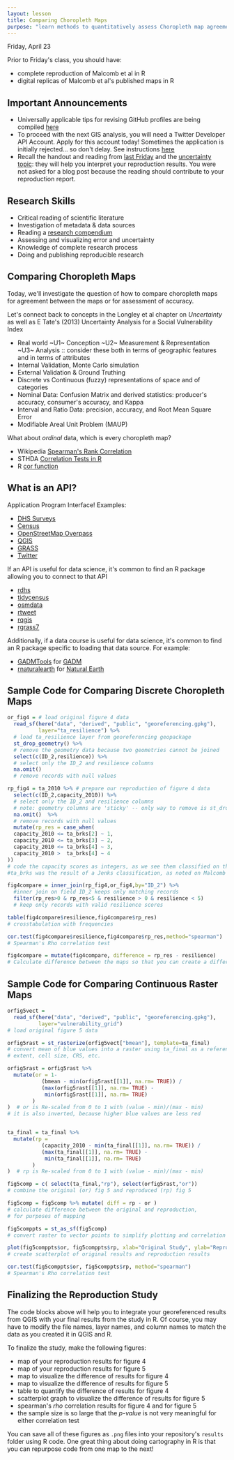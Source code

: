 ```yaml
---
layout: lesson
title: Comparing Choropleth Maps
purpose: "learn methods to quantitatively assess Choropleth map agreement and accuracy"
---
```


Friday, April 23

Prior to Friday's class, you should have:

* complete reproduction of Malcomb et al in R
* digital replicas of Malcomb et al's published maps in R

## Important Announcements

- Universally applicable tips for revising GitHub profiles are being compiled [here](99_theend)
- To proceed with the next GIS analysis, you will need a Twitter Developer API Account. Apply for this account today! Sometimes the application is initially rejected... so don't delay. See instructions [here](2021-04-28-twitter)
- Recall the handout and reading from [last Friday](2021-04-16-tate) and the [uncertainty topic](03b_uncertainty): they will help you interpret your reproduction results. You were not asked for a blog post because the reading should contribute to your reproduction report.

## Research Skills

- Critical reading of scientific literature
- Investigation of metadata & data sources
- Reading a [research compendium](https://arxiv.org/abs/1806.09525)
- Assessing and visualizing error and uncertainty
- Knowledge of complete research process
- Doing and publishing reproducible research

## Comparing Choropleth Maps

Today, we'll investigate the question of how to compare choropleth maps for agreement between the maps or for assessment of accuracy.

Let's connect back to concepts in the Longley et al chapter on *Uncertainty* as well as E Tate's (2013) Uncertainty Analysis for a Social Vulnerability Index

- Real world ~U1~ Conception ~U2~ Measurement & Representation ~U3~ Analysis :: consider these both in terms of geographic features and in terms of attributes
- Internal Validation, Monte Carlo simulation
- External Validation & Ground Truthing
- Discrete vs Continuous (fuzzy) representations of space and of categories
- Nominal Data: Confusion Matrix and derived statistics: producer's accuracy, consumer's accuracy, and Kappa
- Interval and Ratio Data: precision, accuracy, and Root Mean Square Error
- Modifiable Areal Unit Problem (MAUP)

What about *ordinal* data, which is every choropleth map?

- Wikipedia [Spearman's Rank Correlation](https://en.wikipedia.org/wiki/Spearman%27s_rank_correlation_coefficient)
- STHDA [Correlation Tests in R](http://www.sthda.com/english/wiki/correlation-test-between-two-variables-in-r)
- R [cor function](https://www.rdocumentation.org/packages/stats/versions/3.6.2/topics/cor)

## What is an API?

Application Program Interface! Examples:

- [DHS Surveys](https://api.dhsprogram.com)
- [Census](https://www.census.gov/data/developers/data-sets.html)
- [OpenStreetMap Overpass](https://wiki.openstreetmap.org/wiki/Overpass_API)
- [QGIS](https://qgis.org/api/3.10/)
- [GRASS](https://grasswiki.osgeo.org/wiki/GRASS_GIS_APIs)
- [Twitter](https://developer.twitter.com/en/docs/twitter-api)

If an API is useful for data science, it's common to find an R package allowing you to connect to that API

- [rdhs](https://cran.r-project.org/package=rdhs)
- [tidycensus](https://cran.r-project.org/package=tidycensus)
- [osmdata](https://cran.r-project.org/web/packages/rgrass7/index.html)
- [rtweet](https://cran.rstudio.com/package=rtweet)
- [rqgis](https://github.com/r-spatial/RQGIS)
- [rgrass7](https://cran.r-project.org/web/packages/rgrass7/index.html)

Additionally, if a data course is useful for data science, it's common to find an R package specific to loading that data source. For example:

- [GADMTools](https://cran.r-project.org/package=GADMTools) for [GADM](https://gadm.org/)
- [rnaturalearth](https://cran.r-project.org/package=rnaturalearth) for [Natural Earth](https://www.naturalearthdata.com/)

## Sample Code for Comparing Discrete Choropleth Maps

```r
or_fig4 = # load original figure 4 data
  read_sf(here("data", "derived", "public", "georeferencing.gpkg"), 
          layer="ta_resilience") %>% 
  # load ta_resilience layer from georeferencing geopackage
  st_drop_geometry() %>%
  # remove the geometry data because two geometries cannot be joined
  select(c(ID_2,resilience)) %>%  
  # select only the ID_2 and resilience columns
  na.omit()
  # remove records with null values

rp_fig4 = ta_2010 %>% # prepare our reproduction of figure 4 data
  select(c(ID_2,capacity_2010)) %>%  
  # select only the ID_2 and resilience columns
  # note: geometry columns are 'sticky' -- only way to remove is st_drop_geometry()
  na.omit()  %>%
  # remove records with null values
  mutate(rp_res = case_when(
  capacity_2010 <= ta_brks[2] ~ 1,
  capacity_2010 <= ta_brks[3] ~ 2,
  capacity_2010 <= ta_brks[4] ~ 3,
  capacity_2010 >  ta_brks[4] ~ 4
))
# code the capacity scores as integers, as we see them classified on the map. 
#ta_brks was the result of a Jenks classification, as noted on Malcomb et al's maps

fig4compare = inner_join(rp_fig4,or_fig4,by="ID_2") %>%  
  #inner join on field ID_2 keeps only matching records
  filter(rp_res>0 & rp_res<5 & resilience > 0 & resilience < 5)
  # keep only records with valid resilience scores

table(fig4compare$resilience,fig4compare$rp_res)
# crosstabulation with frequencies

cor.test(fig4compare$resilience,fig4compare$rp_res,method="spearman")
# Spearman's Rho correlation test

fig4compare = mutate(fig4compare, difference = rp_res - resilience) 
# Calculate difference between the maps so that you can create a difference map
```

## Sample Code for Comparing Continuous Raster Maps

```r
orfig5vect = 
  read_sf(here("data", "derived", "public", "georeferencing.gpkg"), 
          layer="vulnerability_grid")
# load original figure 5 data

orfig5rast = st_rasterize(orfig5vect["bmean"], template=ta_final)
# convert mean of blue values into a raster using ta_final as a reference for raster
# extent, cell size, CRS, etc.

orfig5rast = orfig5rast %>% 
  mutate(or = 1-
           (bmean - min(orfig5rast[[1]], na.rm= TRUE)) /
           (max(orfig5rast[[1]], na.rm= TRUE) -
            min(orfig5rast[[1]], na.rm= TRUE)
        )
)  # or is Re-scaled from 0 to 1 with (value - min)/(max - min)
# it is also inverted, because higher blue values are less red


ta_final = ta_final %>% 
  mutate(rp =
           (capacity_2010 - min(ta_final[[1]], na.rm= TRUE)) /
           (max(ta_final[[1]], na.rm= TRUE) -
            min(ta_final[[1]], na.rm= TRUE)
        )
)  # rp is Re-scaled from 0 to 1 with (value - min)/(max - min)

fig5comp = c( select(ta_final,"rp"), select(orfig5rast,"or"))
# combine the original (or) fig 5 and reproduced (rp) fig 5

fig5comp = fig5comp %>% mutate( diff = rp - or )
# calculate difference between the original and reproduction,
# for purposes of mapping

fig5comppts = st_as_sf(fig5comp)
# convert raster to vector points to simplify plotting and correlation testing

plot(fig5comppts$or, fig5comppts$rp, xlab="Original Study", ylab="Reproduction")
# create scatterplot of original results and reproduction results

cor.test(fig5comppts$or, fig5comppts$rp, method="spearman")
# Spearman's Rho correlation test
```

## Finalizing the Reproduction Study

The code blocks above will help you to integrate your georeferenced results from QGIS with your final results from the study in R. Of course, you may have to modify the file names, layer names, and column names to match the data as you created it in QGIS and R.

To finalize the study, make the following figures:
- map of your reproduction results for figure 4
- map of your reproduction results for figure 5
- map to visualize the difference of results for figure 4
- map to visualize the difference of results for figure 5
- table to quantify the difference of results for figure 4
- scatterplot graph to visualize the difference of results for figure 5
- spearman's *rho* correlation results for figure 4 and for figure 5 
- the sample size is so large that the *p-value* is not very meaningful for either correlation test

You can save all of these figures as `.png` files into your repository's `results` folder using R code.
One great thing about doing cartography in R is that you can repurpose code from one map to the next!